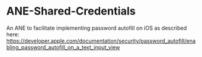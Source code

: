 # ANE-Shared-Credentials
An ANE to facilitate implementing password autofill on iOS as described here: https://developer.apple.com/documentation/security/password_autofill/enabling_password_autofill_on_a_text_input_view
